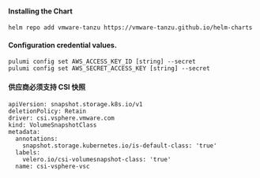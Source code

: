 #### Installing the Chart
```hcl
helm repo add vmware-tanzu https://vmware-tanzu.github.io/helm-charts
```

#### Configuration credential values.
```hcl
pulumi config set AWS_ACCESS_KEY_ID [string] --secret
pulumi config set AWS_SECRET_ACCESS_KEY [string] --secret
```

#### 供应商必须支持 CSI 快照
```
apiVersion: snapshot.storage.k8s.io/v1
deletionPolicy: Retain
driver: csi.vsphere.vmware.com
kind: VolumeSnapshotClass
metadata:
  annotations:
    snapshot.storage.kubernetes.io/is-default-class: 'true'
  labels:
    velero.io/csi-volumesnapshot-class: 'true'
  name: csi-vsphere-vsc
```
